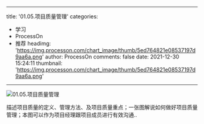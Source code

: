 
---
title: '01.05.项目质量管理'
categories: 
 - 学习
 - ProcessOn
 - 推荐
headimg: 'https://img.processon.com/chart_image/thumb/5ed764821e08537197d9aa6a.png'
author: ProcessOn
comments: false
date: 2021-12-30 15:24:11
thumbnail: 'https://img.processon.com/chart_image/thumb/5ed764821e08537197d9aa6a.png'
---

<div>   
<img class="thumb" alt="01.05.项目质量管理" src="https://img.processon.com/chart_image/thumb/5ed764821e08537197d9aa6a.png" referrerpolicy="no-referrer">
<p>描述项目质量的定义、管理方法、及项目质量重点；一张图解说如何做好项目质量管理；本图可以作为项目经理跟项目成员进行有效沟通..</p>  
</div>
            